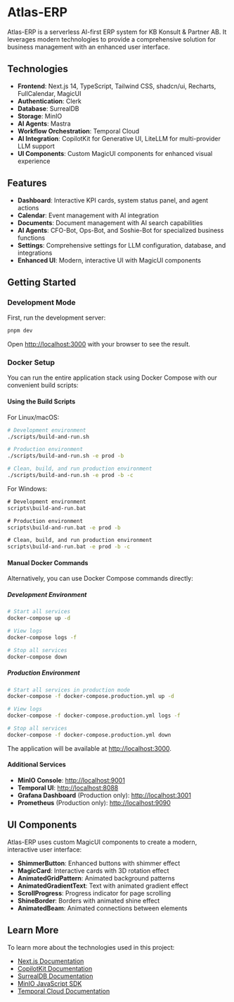 # Atlas-ERP

Atlas-ERP is a serverless AI-first ERP system for KB Konsult & Partner AB. It leverages modern technologies to provide a comprehensive solution for business management with an enhanced user interface.

## Technologies

- **Frontend**: Next.js 14, TypeScript, Tailwind CSS, shadcn/ui, Recharts, FullCalendar, MagicUI
- **Authentication**: Clerk
- **Database**: SurrealDB
- **Storage**: MinIO
- **AI Agents**: Mastra
- **Workflow Orchestration**: Temporal Cloud
- **AI Integration**: CopilotKit for Generative UI, LiteLLM for multi-provider LLM support
- **UI Components**: Custom MagicUI components for enhanced visual experience

## Features

- **Dashboard**: Interactive KPI cards, system status panel, and agent actions
- **Calendar**: Event management with AI integration
- **Documents**: Document management with AI search capabilities
- **AI Agents**: CFO-Bot, Ops-Bot, and Soshie-Bot for specialized business functions
- **Settings**: Comprehensive settings for LLM configuration, database, and integrations
- **Enhanced UI**: Modern, interactive UI with MagicUI components

## Getting Started

### Development Mode

First, run the development server:

```bash
pnpm dev
```

Open [http://localhost:3000](http://localhost:3000) with your browser to see the result.

### Docker Setup

You can run the entire application stack using Docker Compose with our convenient build scripts:

#### Using the Build Scripts

For Linux/macOS:
```bash
# Development environment
./scripts/build-and-run.sh

# Production environment
./scripts/build-and-run.sh -e prod -b

# Clean, build, and run production environment
./scripts/build-and-run.sh -e prod -b -c
```

For Windows:
```cmd
# Development environment
scripts\build-and-run.bat

# Production environment
scripts\build-and-run.bat -e prod -b

# Clean, build, and run production environment
scripts\build-and-run.bat -e prod -b -c
```

#### Manual Docker Commands

Alternatively, you can use Docker Compose commands directly:

##### Development Environment

```bash
# Start all services
docker-compose up -d

# View logs
docker-compose logs -f

# Stop all services
docker-compose down
```

##### Production Environment

```bash
# Start all services in production mode
docker-compose -f docker-compose.production.yml up -d

# View logs
docker-compose -f docker-compose.production.yml logs -f

# Stop all services
docker-compose -f docker-compose.production.yml down
```

The application will be available at [http://localhost:3000](http://localhost:3000).

#### Additional Services

- **MinIO Console**: [http://localhost:9001](http://localhost:9001)
- **Temporal UI**: [http://localhost:8088](http://localhost:8088)
- **Grafana Dashboard** (Production only): [http://localhost:3001](http://localhost:3001)
- **Prometheus** (Production only): [http://localhost:9090](http://localhost:9090)

## UI Components

Atlas-ERP uses custom MagicUI components to create a modern, interactive user interface:

- **ShimmerButton**: Enhanced buttons with shimmer effect
- **MagicCard**: Interactive cards with 3D rotation effect
- **AnimatedGridPattern**: Animated background patterns
- **AnimatedGradientText**: Text with animated gradient effect
- **ScrollProgress**: Progress indicator for page scrolling
- **ShineBorder**: Borders with animated shine effect
- **AnimatedBeam**: Animated connections between elements

## Learn More

To learn more about the technologies used in this project:

- [Next.js Documentation](https://nextjs.org/docs)
- [CopilotKit Documentation](https://docs.copilotkit.ai)
- [SurrealDB Documentation](https://surrealdb.com/docs)
- [MinIO JavaScript SDK](https://min.io/docs/minio/linux/developers/javascript/API.html)
- [Temporal Cloud Documentation](https://docs.temporal.io)
